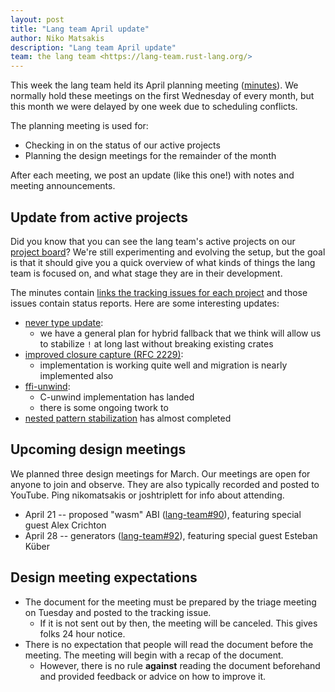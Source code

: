 ```yaml
---
layout: post
title: "Lang team April update"
author: Niko Matsakis
description: "Lang team April update"
team: the lang team <https://lang-team.rust-lang.org/>
---
```


This week the lang team held its April planning meeting ([minutes]). We normally hold these meetings on the first Wednesday of every month, but this month we were delayed by one week due to scheduling conflicts.

The planning meeting is used for:

* Checking in on the status of our active projects
* Planning the design meetings for the remainder of the month

After each meeting, we post an update (like this one!) with notes and meeting announcements. 

[minutes]: https://github.com/rust-lang/lang-team/blob/master/design-meeting-minutes/2021-04-14-Planning-Meeting.md

## Update from active projects

Did you know that you can see the lang team's active projects on our [project board](https://github.com/rust-lang/lang-team/projects/2)? We're still experimenting and evolving the setup, but the goal is that it should give you a quick overview of what kinds of things the lang team is focused on, and what stage they are in their development. 

The minutes contain [links the tracking issues for each project](https://github.com/rust-lang/lang-team/blob/master/design-meeting-minutes/2021-04-14-Planning-Meeting.md#updates-from-active-groups-and-projects) and those issues contain status reports. Here are some interesting updates:

* [never type update](https://github.com/rust-lang/lang-team/issues/60#issuecomment-814509681):
    * we have a general plan for hybrid fallback that we think will allow us to stabilize `!` at long last without breaking existing crates
* [improved closure capture (RFC 2229)](https://github.com/rust-lang/lang-team/issues/50#issuecomment-814526085):
    * implementation is working quite well and migration is nearly implemented also
* [ffi-unwind](https://github.com/rust-lang/lang-team/issues/19#issuecomment-814581675):
    * C-unwind implementation has landed
    * there is some ongoing twork to 
* [nested pattern stabilization](https://github.com/rust-lang/rust/pull/83386#issuecomment-819719603) has almost completed

## Upcoming design meetings

We planned three design meetings for March. Our meetings are open for anyone to join and observe. They are also typically recorded and posted to YouTube. Ping nikomatsakis or joshtriplett for info about attending.

* April 21 -- proposed "wasm" ABI ([lang-team#90](https://github.com/rust-lang/lang-team/issues/90)), featuring special guest Alex Crichton
* April 28 -- generators ([lang-team#92](https://github.com/rust-lang/lang-team/issues/92)), featuring special guest Esteban Küber

## Design meeting expectations

* The document for the meeting must be prepared by the triage meeting on Tuesday and posted to the tracking issue.
    * If it is not sent out by then, the meeting will be canceled. This gives folks 24 hour notice.
* There is no expectation that people will read the document before the meeting. The meeting will begin with a recap of the document.
    * However, there is no rule **against** reading the document beforehand and provided feedback or advice on how to improve it.


